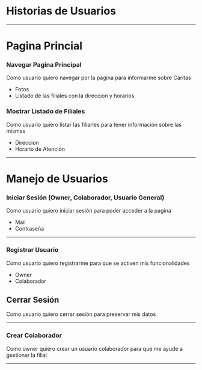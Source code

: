 # Historias de Usuarios

---

# Pagina Princial

### Navegar Pagina Principal

Como usuario quiero navegar por la pagina para informarme sobre Caritas

- Fotos
- Listado de las filiales con la direccion y horarios


### Mostrar Listado de Filiales

Como usuario quiero listar las filiarles para tener información sobre las mismas

- Direccion 
- Horario de Atención

---

# Manejo de Usuarios

### Iniciar Sesión (Owner, Colaborador, Usuario General)

Como usuario quiero iniciar sesión para poder acceder a la pagina

- Mail
- Contraseña

---

### Registrar Usuario 

Como usuario quiero registrarme para que se activen mis funcionalidades

- Owner
- Colaborador


## Cerrar Sesión

Como usuario quiero cerrar sesión para preservar mis datos

---

### Crear Colaborador

Como owner quiero crear un usuario colaborador para que me ayude a gestionar la filial

---